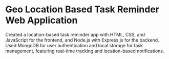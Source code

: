 # Geo Location Based Task Reminder Web Application
 Created a location-based task reminder app with HTML, CSS, and JavaScript for the frontend, and Node.js with Express.js for the backend. Used MongoDB for user authentication and local storage for task management, featuring real-time tracking and location-based notifications.
